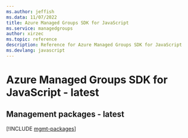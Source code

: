 ```yaml
---
ms.author: jeffish
ms.data: 11/07/2022
title: Azure Managed Groups SDK for JavaScript
ms.service: managedgroups
author: xirzec
ms.topic: reference
description: Reference for Azure Managed Groups SDK for JavaScript
ms.devlang: javascript
---
```

# Azure Managed Groups SDK for JavaScript - latest

## Management packages - latest
[!INCLUDE [mgmt-packages](managed-groups-mgmt-index.md)]
